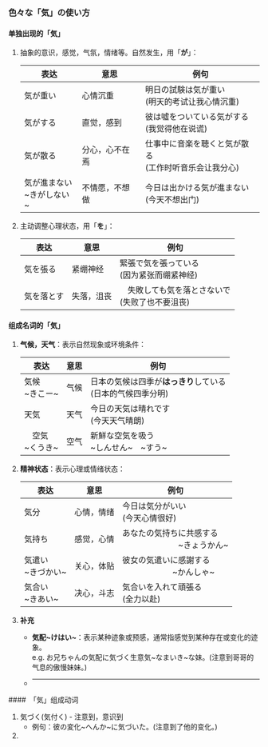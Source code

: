 ﻿
### 色々な「気」の使い方

#### 单独出现的「気」
1. 抽象的意识，感觉，气氛，情绪等。自然发生，用「**が**」：

    |   表达   |    意思    |                     例句                 |
    | ------  | --------- | ------------------------------------------- |
    | 気が重い |  心情沉重  | 明日の試験は気が重い <br>(明天的考试让我心情沉重) |
    | 気がする | 直觉，感到 |  彼は噓をついている気がする <br>(我觉得他在说谎)  |
    | 気が散る | 分心，心不在焉 | 仕事中に音楽を聴くと気が散る<br> (工作时听音乐会让我分心) |
    | 気が進まない<br>~きがしない~ | 不情愿，不想做 | 今日は出かける気が進まない <br>(今天不想出门) |

2. 主动调整心理状态，用「**を**」：

    |   表达   |    意思    |                     例句                 |
    | ------  | --------- | ------------------------------------------- |
    | 気を張る | 紧绷神经| 緊張で気を張っている <br>(因为紧张而绷紧神经) |
    |気を落とす | 失落，沮丧 |　失敗しても気を落とさないで <br>(失败了也不要沮丧) |

#### 组成名词的「気」
1. **气候，天气**：表示自然现象或环境条件：

    |   表达   |    意思    |                     例句                 |
    | ------  | --------- | ------------------------------------------- |
    | 気候<br>~きこー~   | 气候      | 日本の気候は四季が**はっきり**している <br>(日本的气候四季分明) |
    | 天気    | 天气      | 今日の天気は晴れです <br>(今天天气晴朗) |
    |　空気<br>~くうき~ | 空气      | 新鮮な空気を吸う <br>~しんせん~　~すう~ |

2. **精神状态**：表示心理或情绪状态：

    |   表达   |    意思    |                     例句                 |
    | ------  | --------- | ------------------------------------------- |
    | 気分    | 心情，情绪 | 今日は気分がいい <br>(今天心情很好) |
    | 気持ち   | 感觉，心情 | あなたの気持ちに共感する <br>　　　　　　　~きょうかん~|
    | 気遣い<br>~きづかい~ | 关心，体贴 | 彼女の気遣いに感謝する <br>　　　　　　  ~かんしゃ~ |
    | 気合い<br>~きあい~ | 决心，斗志 | 気合いを入れて頑張る <br>(全力以赴) |

3. **补充**
    - **気配~けはい~**：表示某种迹象或预感，通常指感觉到某种存在或变化的迹象。<br>
        e.g. お兄ちゃんの気配に気づく生意気~なまいき~な妹。(注意到哥哥的气息的傲慢妹妹。)
    - ****

####　「気」组成动词
1. 気づく(気付く) - 注意到，意识到
   - 例句：彼の変化~へんか~に気づいた。(注意到了他的变化。)
2. 